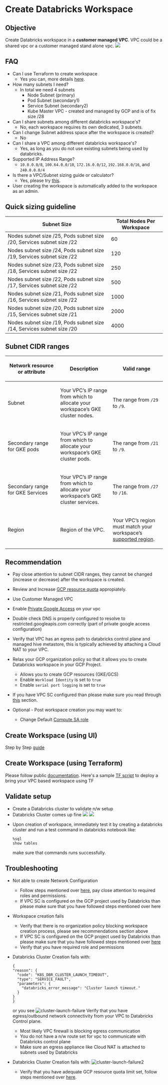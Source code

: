 # Create Databricks Workspace

## Objective
Create Databricks workspace in a **customer managed VPC**. VPC could be a shared vpc or a customer managed stand alone vpc.
![](./images/customer-managed-vpc.png)

## FAQ
* Can I use Terraform to create workspace
  * Yes you can, more details [here](https://registry.terraform.io/providers/databricks/databricks/latest/docs/guides/gcp-workspace).
* How many subnets I need?
  * In total we need 4 subnets
    * Node Subnet (primary)
    * Pod Subnet (secondary1)
    * Service Subnet (secondary2)
    * Kube Master VPC - created and managed by GCP and is of fix size /28
* Can I share subnets among different databricks workspace's?
  * No, each workspace requires its own dedicated, 3 subnets.
* Can I change Subnet address space after the workspace is created?
  * No
* Can I share a VPC among different databricks workspace's?
  * Yes, as long as you do not use existing subnets being used by databricks.
* Supported IP Address Range?
  * `10.0.0.0/8`, `100.64.0.0/10`, `172.16.0.0/12`, `192.168.0.0/16`, and `240.0.0.0/4`
* Is there a VPC/Subnet sizing guide or calculator?
  * Yes, please try [this](https://docs.gcp.databricks.com/administration-guide/cloud-configurations/gcp/network-sizing.html).
* User creating the workspace is automatically added to the workspace as an admin.

## Quick sizing guideline

| Subnet Size                                                                 | Total Nodes Per Workspace |
|-----------------------------------------------------------------------------|---------------------------|
| Nodes subnet size   /25, Pods subnet size    /20, Services subnet size    /22 |             60            |
| Nodes subnet size   /24, Pods subnet size    /19, Services subnet size    /22 |            120            |
| Nodes subnet size   /23, Pods subnet size    /18, Services subnet size    /22 |            250            |
| Nodes subnet size   /22, Pods subnet size    /17, Services subnet size    /22 |            500            |
| Nodes subnet size   /21, Pods subnet size    /16, Services subnet size    /22 |            1000           |
| Nodes subnet size   /20, Pods subnet size    /15, Services subnet size    /21 |            2000           |
| Nodes subnet size   /19, Pods subnet size    /14, Services subnet size    /20 |            4000           |



## Subnet CIDR ranges

<table class="docutils align-default">
<colgroup>
<col style="width: 33%">
<col style="width: 33%">
<col style="width: 33%">
</colgroup>
<thead>
<tr class="row-odd"><th class="head"><p>Network resource or attribute</p></th>
<th class="head"><p>Description</p></th>
<th class="head"><p>Valid range</p></th>
</tr>
</thead>
<tbody>
<tr class="row-even"><td><p>Subnet</p></td>
<td><p>Your VPC’s IP range from which to allocate your workspace’s GKE cluster nodes.</p></td>
<td><p>The range from <code class="docutils literal notranslate"><span class="pre">/29</span></code> to <code class="docutils literal notranslate"><span class="pre">/9</span></code>.</p></td>
</tr>
<tr class="row-odd"><td><p>Secondary range for GKE pods</p></td>
<td><p>Your VPC’s IP range from which to allocate your workspace’s GKE cluster pods.</p></td>
<td><p>The range from <code class="docutils literal notranslate"><span class="pre">/21</span></code> to <code class="docutils literal notranslate"><span class="pre">/9</span></code>.</p></td>
</tr>
<tr class="row-even"><td><p>Secondary range for GKE Services</p></td>
<td><p>Your VPC’s IP range from which to allocate your workspace’s GKE cluster services.</p></td>
<td><p>The range from <code class="docutils literal notranslate"><span class="pre">/27</span></code> to <code class="docutils literal notranslate"><span class="pre">/16</span></code>.</p></td>
</tr>
<tr class="row-odd"><td><p>Region</p></td>
<td><p>Region of the VPC.</p></td>
<td><p>Your VPC’s region must match your workspace’s <a class="reference internal" href="regions.html"><span class="doc">supported region</span></a>.</p></td>
</tr>
</tbody>
</table>

## Recommendation

* Pay close attention to subnet CIDR ranges, they cannot be changed (increase or decrease) after the workspace is created.
* Review and Increase [GCP resource quota](https://docs.gcp.databricks.com/administration-guide/account-settings-gcp/quotas.html) appropiately.
* Use Customer Managed VPC
* Enable [Private Google Access](./security/Configure-PrivateGoogleAccess.md) on your vpc
* Double check DNS is properly configured to resolve to restricted.googleapis.com correctly (part of private google access configuration)
* Verify that VPC has an egress path to databricks control plane and managed hive metastore, this is typically achieved by attaching a Cloud NAT to your VPC.
* Relax your GCP organization policy so that it allows you to create Databricks workspace in your GCP Project.
  * Allows you to create GCP resources (GKE/GCS)
  * Enable `Workload Identity` is set to `true`
  * Enable `serial port logging` is set to `true`

* If you have VPC SC configured than please make sure you read through [this](./security/Configure-VPC-SC.md) section.
* Optional - Post workspace creation you may want to:
  * Change Default [Compute SA role](./security/Customize-Default-ComputeSA-Role.md)


## Create Workspace (using UI)
Step by Step [guide](https://docs.gcp.databricks.com/administration-guide/cloud-configurations/gcp/customer-managed-vpc.html)

## Create Workspace (using Terraform)
Please follow public [documentation](https://registry.terraform.io/providers/databricks/databricks/latest/docs/guides/gcp-workspace). Here's a sample [TF script](./templates/main_share.tf) to deploy a bring your VPC based workspace using TF

## Validate setup
- Create a Databricks cluster to validate n/w setup
- Databricks Cluster comes up fine
![](./images/test-cluster-comesup1.png)
![](./images/test-cluatser-comesup2.png)


* Upon creation of workspace, immediately test it by creating a databricks cluster and run a test command in databricks notebook like:
  ```
  %sql
  show tables
  ```
  make sure that commands runs successfully.


## Troubleshooting

* Not able to create Network Configuration
  * Follow steps mentioned over [here](https://docs.gcp.databricks.com/administration-guide/cloud-configurations/gcp/customer-managed-vpc.html), pay close attention to required roles and permissions.
  * If VPC SC is configured on the GCP project used by Databricks than please make sure that you have followed steps mentioned over here
* Workspace creation fails
  * Verify that there is no organization policy blocking workspace creation process, please see recommendations section above
  * If VPC SC is configured on the GCP project used by Databricks than please make sure that you have followed steps mentioned over [here](./security/Configure-VPC-SC.md)
  * Verify that you have required role and permissions
* Databricks Cluster Creation fails with:
  ```
  {
  "reason": {
    "code": "K8S_DBR_CLUSTER_LAUNCH_TIMEOUT",
    "type": "SERVICE_FAULT",
    "parameters": {
      "databricks_error_message": "Cluster launch timeout."
    }
  }
  }
  ```
  or you see ![cluster-launch-failure](./images/cluster-launch-failure1.png)
  Verify that you have egress/outbound network connectivity from your VPC to Databricks Control plane.
    - Most likely VPC firewall is blocking egress communication
    - You do not have a n/w route set for vpc to communicate with Databricks control plane
    - Make sure an egress appliance like Cloud NAT is attached to subnets used by Databricks

* Databricks Cluster Creation fails with:
![cluster-launch-failure2](./images/cluster-launch-failure2.png)
  - Verify that you have adequate GCP resource quota limit set, follow steps mentioned over [here](https://docs.gcp.databricks.com/administration-guide/account-settings-gcp/quotas.html).


